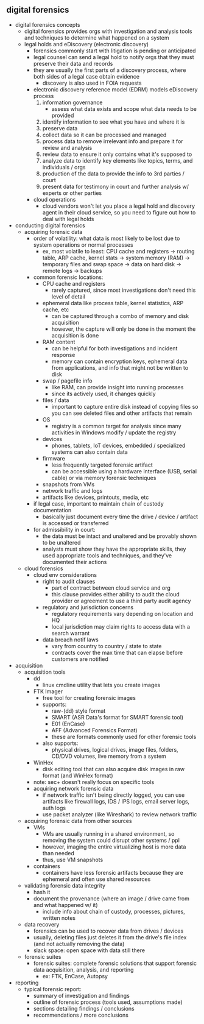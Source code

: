 ## digital forensics

- digital forensics concepts 
    - digital forensics provides orgs with investigation and analysis tools and techniques to determine what happened on a system
    - legal holds and eDiscovery (electronic discovery)
        - forensics commonly start with litigation is pending or anticipated
        - legal counsel can send a legal hold to notify orgs that they must preserve their data and records 
        - they are usually the first parts of a discovery process, where both sides of a legal case obtain evidence 
            - discovery is also used in FOIA requests 
        - electronic discovery reference model (EDRM) models eDiscovery process
            1. information governance
                - assess what data exists and scope what data needs to be provided
            2. identify information to see what you have and where it is
            3. preserve data
            4. collect data so it can be processed and managed 
            5. process data to remove irrelevant info and prepare it for review and analysis
            6. review data to ensure it only contains what it's supposed to 
            7. analyze data to identify key elements like topics, terms, and individuals / orgs
            8. production of the data to provide the info to 3rd parties / court 
            9. present data for testimony in court and further analysis w/ experts or other parties
        - cloud operations
            - cloud vendors won't let you place a legal hold and discovery agent in their cloud service, so you need to figure out how to deal with legal holds
- conducting digital forensics 
    - acquiring forensic data
        - order of volatility: what data is most likely to be lost due to system operations or normal processes
            - ex, most volatile to least: CPU cache and registers -> routing table, ARP cache, kernel stats -> system memory (RAM) -> temporary files and swap space -> data on hard disk -> remote logs -> backups 
        - common forensic locations:
            - CPU cache and registers 
                - rarely captured, since most investigations don't need this level of detail 
            - ephemeral data like process table, kernel statistics, ARP cache, etc
                - can be captured through a combo of memory and disk acquisition
                - however, the capture will only be done in the moment the acquisition is done
            - RAM content
                - can be helpful for both investigations and incident response
                - memory can contain encryption keys, ephemeral data from applications, and info that might not be written to disk 
            - swap / pagefile info 
                - like RAM, can provide insight into running processes 
                - since its actively used, it changes quickly 
            - files / data 
                - important to capture entire disk instead of copying files so you can see deleted files and other artifacts that remain 
            - OS 
                - registry is a common target for analysis since many activities in Windows modify / update the registry 
            - devices 
                - phones, tablets, IoT devices, embedded / specialized systems can also contain data 
            - firmware
                - less frequently targeted forensic artifact
                - can be accessible using a hardware interface (USB, serial cable) or via memory forensic techniques 
            - snapshots from VMs
            - network traffic and logs 
            - artifacts like devices, printouts, media, etc 
        - if legal case, important to maintain chain of custody documentation 
            - basically just document every time the drive / device / artifact is accessed or transferred
        - for admissibility in court: 
            - the data must be intact and unaltered and be provably shown to be unaltered
            - analysts must show they have the appropriate skills, they used appropriate tools and techniques, and they've documented their actions 
    - cloud forensics 
        - cloud env considerations
            - right to audit clauses
                - part of contract between cloud service and org
                - this clause provides either ability to audit the cloud provider or agreement to use a third party audit agency 
            - regulatory and jurisdiction concerns 
                - regulatory requirements vary depending on location and HQ 
                - local jurisdiction may claim rights to access data with a search warrant 
            - data breach notif laws
                - vary from country to country / state to state 
                - contracts cover the max time that can elapse before customers are notified 
- acquisition 
    - acquisition tools
        - dd
            - linux cmdline utility that lets you create images
        - FTK Imager
            - free tool for creating forensic images 
            - supports:
                - raw-(dd) style format
                - SMART (ASR Data's format for SMART forensic tool)
                - E01 (EnCase)
                - AFF (Advanced Forensics Format)
                - these are formats commonly used for other forensic tools
            - also supports:
                - physical drives, logical drives, image files, folders, CD/DVD volumes, live memory from a system 
        - WinHex
            - disk editing tool that can also acquire disk images in raw format (and WinHex format)
        - note: sec+ doesn't really focus on specific tools 
        - acquiring network forensic data
            - if network traffic isn't being directly logged, you can use artifacts like firewall logs, IDS / IPS logs, email server logs, auth logs
            - use packet analyzer (like Wireshark) to review network traffic 
    - acquiring forensic data from other sources 
        - VMs
            - VMs are usually running in a shared environment, so removing the system could disrupt other systems / ppl 
            - however, imaging the entire virtualizing host is more data than needed 
            - thus, use VM snapshots 
        - containers
            - containers have less forensic artifacts because they are ephemeral and often use shared resources 
    - validating forensic data integrity 
        - hash it 
        - document the provenance (where an image / drive came from and what happened w/ it) 
            - include info about chain of custody, processes, pictures, written notes
    - data recovery 
        - forensics can be used to recover data from drives / devices 
        - usually, deleting files just deletes it from the drive's file index (and not actually removing the data)
        - slack space: open space with data still there 
    - forensic suites 
        - forensic suites: complete forensic solutions that support forensic data acquisition, analysis, and reporting 
            - ex: FTK, EnCase, Autopsy
- reporting
    - typical forensic report:
        - summary of investigation and findings
        - outline of forensic process (tools used, assumptions made)
        - sections detailing findings / conclusions 
        - recommendations / more conclusions 